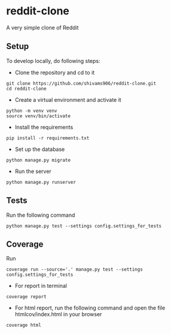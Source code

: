# reddit-clone

A very simple clone of Reddit

## Setup

To develop locally, do following steps:

- Clone the repository and cd to it

```
git clone https://github.com/shivams906/reddit-clone.git
cd reddit-clone
```

- Create a virtual environment and activate it

```
python -m venv venv
source venv/bin/activate
```

- Install the requirements

```
pip install -r requirements.txt
```

- Set up the database

```
python manage.py migrate
```

- Run the server

```
python manage.py runserver
```

## Tests

Run the following command

```
python manage.py test --settings config.settings_for_tests
```

## Coverage

Run

```
coverage run --source='.' manage.py test --settings config.settings_for_tests
```

- For report in terminal

```
coverage report
```

- For html report, run the following command and open the file htmlcov/index.html in your browser

```
coverage html
```
